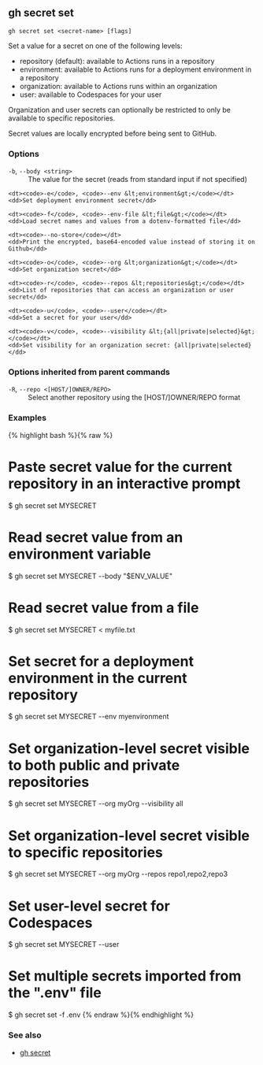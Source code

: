 

## gh secret set

```
gh secret set <secret-name> [flags]
```

Set a value for a secret on one of the following levels:
- repository (default): available to Actions runs in a repository
- environment: available to Actions runs for a deployment environment in a repository
- organization: available to Actions runs within an organization
- user: available to Codespaces for your user

Organization and user secrets can optionally be restricted to only be available to
specific repositories.

Secret values are locally encrypted before being sent to GitHub.


### Options


<dl class="flags">
	<dt><code>-b</code>, <code>--body &lt;string&gt;</code></dt>
	<dd>The value for the secret (reads from standard input if not specified)</dd>

	<dt><code>-e</code>, <code>--env &lt;environment&gt;</code></dt>
	<dd>Set deployment environment secret</dd>

	<dt><code>-f</code>, <code>--env-file &lt;file&gt;</code></dt>
	<dd>Load secret names and values from a dotenv-formatted file</dd>

	<dt><code>--no-store</code></dt>
	<dd>Print the encrypted, base64-encoded value instead of storing it on Github</dd>

	<dt><code>-o</code>, <code>--org &lt;organization&gt;</code></dt>
	<dd>Set organization secret</dd>

	<dt><code>-r</code>, <code>--repos &lt;repositories&gt;</code></dt>
	<dd>List of repositories that can access an organization or user secret</dd>

	<dt><code>-u</code>, <code>--user</code></dt>
	<dd>Set a secret for your user</dd>

	<dt><code>-v</code>, <code>--visibility &lt;{all|private|selected}&gt;</code></dt>
	<dd>Set visibility for an organization secret: {all|private|selected}</dd>
</dl>


### Options inherited from parent commands


<dl class="flags">
	<dt><code>-R</code>, <code>--repo &lt;[HOST/]OWNER/REPO&gt;</code></dt>
	<dd>Select another repository using the [HOST/]OWNER/REPO format</dd>
</dl>


### Examples

{% highlight bash %}{% raw %}
# Paste secret value for the current repository in an interactive prompt
$ gh secret set MYSECRET

# Read secret value from an environment variable
$ gh secret set MYSECRET --body "$ENV_VALUE"

# Read secret value from a file
$ gh secret set MYSECRET < myfile.txt

# Set secret for a deployment environment in the current repository
$ gh secret set MYSECRET --env myenvironment

# Set organization-level secret visible to both public and private repositories
$ gh secret set MYSECRET --org myOrg --visibility all

# Set organization-level secret visible to specific repositories
$ gh secret set MYSECRET --org myOrg --repos repo1,repo2,repo3

# Set user-level secret for Codespaces
$ gh secret set MYSECRET --user

# Set multiple secrets imported from the ".env" file
$ gh secret set -f .env
{% endraw %}{% endhighlight %}

### See also

* [gh secret](./gh_secret)
